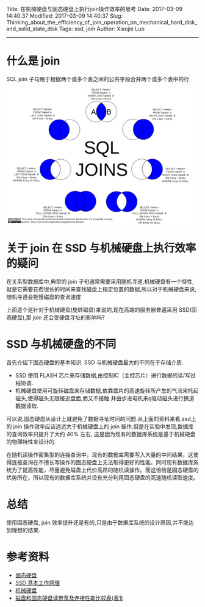 Title: 在机械硬盘与固态硬盘上执行join操作效率的思考
Date: 2017-03-09 14:40:37
Modified: 2017-03-09 14:40:37
Slug: Thinking_about_the_efficiency_of_join_operation_on_mechanical_hard_disk_and_solid_state_disk
Tags: ssd, join
Author: Xiaojie Luo

* * *

# 什么是 join

SQL join 子句用于根据两个或多个表之间的公共字段合并两个或多个表中的行

![image](./join-in-sql.png)

# 关于 join 在 SSD 与机械硬盘上执行效率的疑问

在关系型数据库中,典型的 join
子句通常需要采用随机寻道,机械硬盘有一个特性,就是它需要花费很长的时间来查找磁盘上指定位置的数据,所以对于机械硬盘来说,随机寻道会拖慢磁盘的查询速度

上面这个是针对于机械硬盘(旋转磁盘)来说的,现在高端的服务器普遍采用
SSD(固态硬盘),那 join 还会受硬盘寻址的影响吗?

# SSD 与机械硬盘的不同

首先介绍下固态硬盘的基本知识. SSD 与机械硬盘最大的不同在于存储介质.

-   SSD 使用
    FLASH 芯片来存储数据,由控制IC（主控芯片）进行数据的读/写过程协调.
-   机械硬盘使用可旋转磁盘来存储数据,依靠盘片的高速旋转所产生的气流来托起磁头,使得磁头无限接近盘面,而又不接触.并由步进电机来g驱动磁头进行换道数据读取.

可以说,固态硬盘从设计上就避免了数据寻址时间的问题.从上面的资料来看,ssd上的
join 操作效率应该远远大于机械硬盘上的 join
操作,但是在实验中发现,数据库的查询效率只提升了大约 40% 左右,
这是因为现有的数据库系统是基于机械硬盘的物理特性来设计的.

在随机读操作密集型的连接查询中，现有的数据库需要写入大量的中间结果，这使得连接查询在不擅长写操作的固态硬盘上无法取得更好的性能。同时现有数据库系统为了提高性能，尽量避免磁盘上代价高昂的随机读操作。而这恰恰是固态硬盘的优势所在，所以现有的数据库系统并没有充分利用固态硬盘的高速随机读取速度。

# 总结

使用固态硬盘, join
效率提升还是有的,只是由于数据库系统的设计原因,并不能达到理想的结果.

# 参考资料

-   [固态硬盘](https://zh.wikipedia.org/wiki/%E5%9B%BA%E6%80%81%E7%A1%AC%E7%9B%98)
-   [SSD 基本工作原理](http://www.ssdfans.com/?p=131)
-   [机械硬盘](https://zh.wikipedia.org/wiki/%E7%A1%AC%E7%9B%98)
-   [磁盘和固态硬盘读带宽及连接性能比较表(表1)](http://citeseerx.ist.psu.edu/viewdoc/download?doi=10.1.1.649.5234&rep=rep1&type=pdf)
